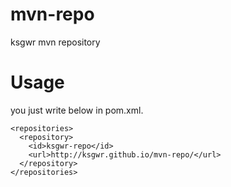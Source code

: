 # mvn-repo
ksgwr mvn repository

# Usage

you just write below in pom.xml.

```
<repositories>
  <repository>
    <id>ksgwr-repo</id>
    <url>http://ksgwr.github.io/mvn-repo/</url>
  </repository>
</repositories>
```
